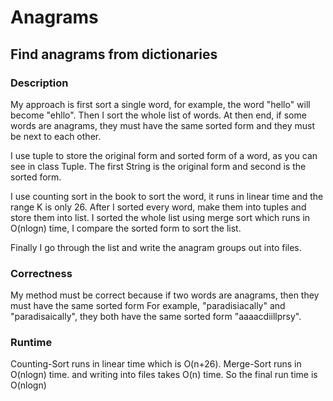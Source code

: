 # Anagrams


## Find anagrams from dictionaries


### Description
 My approach is first sort a single word, for example, the word "hello" will become "ehllo".
 Then I sort the whole list of words. At then end, if some words are anagrams, they must have
 the same sorted form and they must be next to each other.

 I use tuple to store the original form and sorted form of a word, as you can see in class Tuple.
 The first String is the original form and second is the sorted form.

 I use counting sort in the book to sort the word, it runs in linear time and the range K is only 26.
 After I sorted every word, make them into tuples and store them into list.
 I sorted the whole list using merge sort which runs in O(nlogn) time, I compare the sorted form to
 sort the list.

 Finally I go through the list and write the anagram groups out into files.


### Correctness
 My method must be correct because if two words are anagrams, then they must have the same sorted form
 For example, "paradisiacally" and "paradisaically", they both have the same sorted form "aaaacdiillprsy".


### Runtime
 Counting-Sort runs in linear time which is O(n+26).
 Merge-Sort runs in O(nlogn) time.
 and writing into files takes O(n) time.
 So the final run time is O(nlogn)
